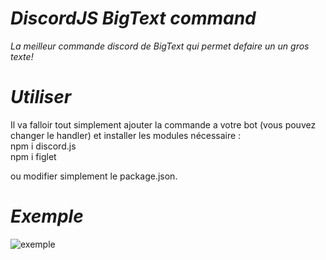 # <strong><i>DiscordJS BigText command</i></strong>
<i>La meilleur commande discord de BigText qui permet defaire un un gros texte!</i>

# <strong><i>Utiliser</i></strong>
Il va falloir tout simplement ajouter la commande a votre bot (vous pouvez changer le handler) et installer les modules nécessaire :  
npm i discord.js  
npm i figlet  


ou modifier simplement le package.json.

# <strong><i>Exemple</i></strong>
![exemple](https://cdn.discordapp.com/attachments/857577436622094337/859043362296561694/unknown.png)
